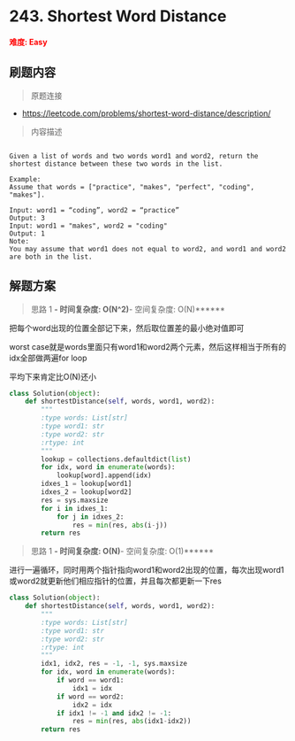 # 243. Shortest Word Distance

**<font color=red>难度: Easy</font>**

## 刷题内容

> 原题连接

* https://leetcode.com/problems/shortest-word-distance/description/

> 内容描述

```

Given a list of words and two words word1 and word2, return the shortest distance between these two words in the list.

Example:
Assume that words = ["practice", "makes", "perfect", "coding", "makes"].

Input: word1 = “coding”, word2 = “practice”
Output: 3
Input: word1 = "makes", word2 = "coding"
Output: 1
Note:
You may assume that word1 does not equal to word2, and word1 and word2 are both in the list.
```

## 解题方案

> 思路 1
******- 时间复杂度: O(N^2)******- 空间复杂度: O(N)******

把每个word出现的位置全部记下来，然后取位置差的最小绝对值即可

worst case就是words里面只有word1和word2两个元素，然后这样相当于所有的idx全部做两遍for loop

平均下来肯定比O(N)还小

```python
class Solution(object):
    def shortestDistance(self, words, word1, word2):
        """
        :type words: List[str]
        :type word1: str
        :type word2: str
        :rtype: int
        """
        lookup = collections.defaultdict(list)
        for idx, word in enumerate(words):
            lookup[word].append(idx)
        idxes_1 = lookup[word1]
        idxes_2 = lookup[word2]
        res = sys.maxsize
        for i in idxes_1:
            for j in idxes_2:
                res = min(res, abs(i-j))
        return res
```


> 思路 1
******- 时间复杂度: O(N)******- 空间复杂度: O(1)******

进行一遍循环，同时用两个指针指向word1和word2出现的位置，每次出现word1或word2就更新他们相应指针的位置，并且每次都更新一下res

```python
class Solution(object):
    def shortestDistance(self, words, word1, word2):
        """
        :type words: List[str]
        :type word1: str
        :type word2: str
        :rtype: int
        """
        idx1, idx2, res = -1, -1, sys.maxsize
        for idx, word in enumerate(words):
            if word == word1:
                idx1 = idx
            if word == word2:
                idx2 = idx
            if idx1 != -1 and idx2 != -1:
                res = min(res, abs(idx1-idx2))
        return res
```
